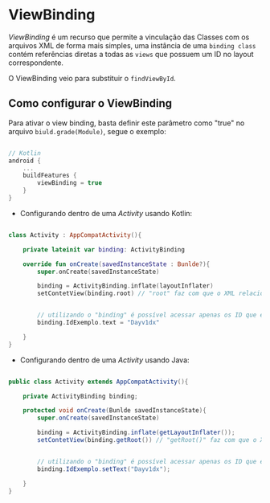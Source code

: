 # ViewBinding

_ViewBinding_ é um recurso que permite a vinculação das Classes com os arquivos XML  de forma mais simples, uma instância de uma `binding class` contém referências diretas a todas as `views` que possuem um ID no layout correspondente.

O ViewBinding veio para substituir o `findViewById`.

## **Como configurar o ViewBinding**

Para ativar o view binding, basta definir este parâmetro como "true" no arquivo `biuld.grade(Module)`, segue o exemplo:

~~~ kotlin

// Kotlin
android {
    ...
    buildFeatures {
        viewBinding = true
    }
}
~~~ 

- Configurando dentro de uma _Activity_ usando Kotlin:

~~~ kotlin

class Activity : AppCompatActivity(){

    private lateinit var binding: ActivityBinding

    override fun onCreate(savedInstanceState : Bunlde?){
        super.onCreate(savedInstanceState)

        binding = ActivityBinding.inflate(layoutInflater)
        setContetView(binding.root) // "root" faz com que o XML relacionado a Activity seja identificado automaticamente


        // utilizando o "binding" é possível acessar apenas os ID que estão na Activity em questão
        binding.IdExemplo.text = "Dayv1dx"

    }
}

~~~ 

- Configurando dentro de uma _Activity_ usando Java:

~~~ Java

public class Activity extends AppCompatActivity(){

    private ActivityBinding binding;

    protected void onCreate(Bunlde savedInstanceState){
        super.onCreate(savedInstanceState)

        binding = ActivityBinding.inflate(getLayoutInflater());
        setContetView(binding.getRoot()) // "getRoot()" faz com que o XML relacionado a Activity seja identificado automaticamente


        // utilizando o "binding" é possível acessar apenas os ID que estão na Activity em questão
        binding.IdExemplo.setText("Dayv1dx");

    }
}
